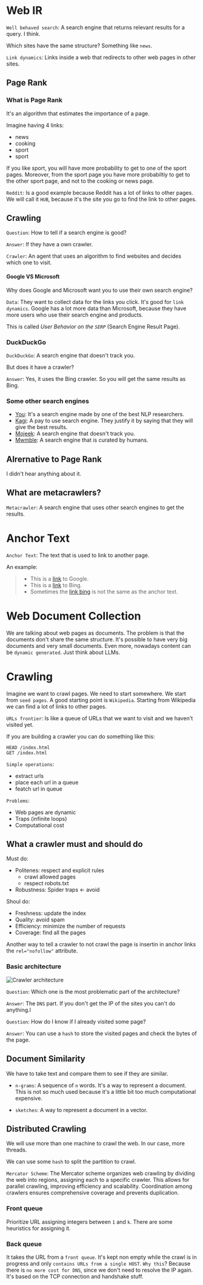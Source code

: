 # Web IR

`Well behaved search`: A search engine that returns relevant results for a query. I think.

Which sites have the same structure? Something like `news`.

`Link dynamics`: Links inside a web that redirects to other web pages in other sites.

## Page Rank

### What is Page Rank

It's an algorithm that estimates the importance of a page.

Imagine having 4 links:

- news
- cooking
- sport
- sport

If you like sport, you will have more probability to get to one of the sport pages. Moreover, from the sport page you have more probabiltiy to get to the other sport page, and not to the cooking or news page.

`Reddit`: Is a good example because Reddit has a lot of links to other pages. We will call it `HUB`, because it's the site you go to find the link to other pages.

## Crawling

`Question`: How to tell if a search engine is good?

`Answer`: If they have a own crawler.

`Crawler`: An agent that uses an algorithm to find websites and decides which one to visit.

#### Google VS Microsoft

Why does Google and Microsoft want you to use their own search engine?

`Data`: They want to collect data for the links you click.
It's good for `link dynamics`.
Google has a lot more data than Microsoft, because they have more users who use their search engine and products.

This is called *User Behavior on the `SERP`* (Search Engine Result Page).

### DuckDuckGo

`DuckDuckGo`: A search engine that doesn't track you.

But does it have a crawler?

`Answer`: Yes, it uses the Bing crawler. So you will get the same results as Bing.

### Some other search engines

- [You](https://you.com): It's a search engine made by one of the best NLP researchers.
- [Kagi](https://kagi.com): A pay to use search engine. They justify it by saying that they will give the best results.
- [Mojeek](https://www.mojeek.com): A search engine that doesn't track you.
- [Mwmble](https://mwmble.com): A search engine that is curated by humans.

## Alrernative to Page Rank
I didn't hear anything about it.


## What are metacrawlers?

`Metacrawler`: A search engine that uses other search engines to get the results.

# Anchor Text

`Anchor Text`: The text that is used to link to another page.

An example:
> - This is a [link](https://www.google.com) to Google.
> - This is a [link](https://www.bing.com) to Bing.
> - Sometimes the [link bing](https://www.bing.com) is not the same as the anchor text.


# Web Document Collection

We are talking about web pages as documents. The problem is that the documents don't share the same structure. It's possible to have very big documents and very small documents. Even more, nowadays content can be `dynamic generated`. Just think about LLMs.

# Crawling

Imagine we want to crawl pages. We need to start somewhere. We start from `seed pages`. A good starting point is `Wikipedia`. Starting from Wikipedia we can find a lot of links to other pages.

`URLs frontier`: Is like a queue of URLs that we want to visit and we haven't visited yet.

If you are building a crawler you can do something like this:
```
HEAD /index.html 
GET /index.html
```

`Simple operations`:
- extract urls
- place each url in a queue
- featch url in queue

`Problems`:
- Web pages are dynamic
- Traps (infinite loops)
- Computational cost

## What a crawler must and should do

Must do:
- Politenes: respect and explicit rules
  - crawl allowed pages
  - respect robots.txt
- Robustness: Spider traps <- avoid

Shoul do:
- Freshness: update the index
- Quality: avoid spam
- Efficiency: minimize the number of requests
- Coverage: find all the pages

Another way to tell a crawler to not crawl the page is insertin in anchor links the `rel="nofollow"` attribute.

### Basic architecture

![Crawler architecture](https://www.researchgate.net/publication/284167864/figure/fig1/AS:895444032950272@1590501902546/Basic-web-crawler-Architecture-3.png)

`Question`: Which one is the most problematic part of the architecture?

`Answer`: The `DNS` part. If you don't get the IP of the sites you can't do anything.l

`Question`: How do I know if I already visited some page?

`Answer`: You can use a `hash` to store the visited pages and check the bytes of the page.

## Document Similarity

We have to take text and compare them to see if they are similar.

- `n-grams`: A sequence of `n` words. It's a way to represent a document.
This is not so much used because it's a little bit too much computational expensive.

- `sketches`: A way to represent a document in a vector.

## Distributed Crawling

We will use more than one machine to crawl the web. In our case, more threads.

We can use some `hash` to split the partition to crawl.

`Mercator Scheme`: The Mercator scheme organizes web crawling by dividing the web into regions, assigning each to a specific crawler. This allows for parallel crawling, improving efficiency and scalability. Coordination among crawlers ensures comprehensive coverage and prevents duplication.

### Front queue

Prioritize URL assigning integers between `1` and `k`. There are some heuristics for assigning it.

### Back queue

It takes the URL from a `front queue`.
It's kept non empty while the crawl is in progress and only `contains URLs from a single HOST`. 
`Why this`? Because there is `no more cost for DNS`, since we don't need to resolve the IP again. It's based on the TCP connection and handshake stuff.

